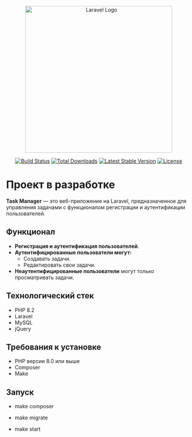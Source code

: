 <p align="center"><a href="https://laravel.com" target="_blank"><img src="https://raw.githubusercontent.com/laravel/art/master/logo-lockup/5%20SVG/2%20CMYK/1%20Full%20Color/laravel-logolockup-cmyk-red.svg" width="400" alt="Laravel Logo"></a></p>

<p align="center">
<a href="https://github.com/laravel/framework/actions"><img src="https://github.com/laravel/framework/workflows/tests/badge.svg" alt="Build Status"></a>
<a href="https://packagist.org/packages/laravel/framework"><img src="https://img.shields.io/packagist/dt/laravel/framework" alt="Total Downloads"></a>
<a href="https://packagist.org/packages/laravel/framework"><img src="https://img.shields.io/packagist/v/laravel/framework" alt="Latest Stable Version"></a>
<a href="https://packagist.org/packages/laravel/framework"><img src="https://img.shields.io/packagist/l/laravel/framework" alt="License"></a>
</p>

# Проект в разработке

**Task Manager** — это веб-приложение на Laravel, предназначенное для управления задачами с функционалом регистрации и аутентификации пользователей.

## Функционал

- **Регистрация и аутентификация пользователей**.
- **Аутентифицированные пользователи могут:**
  - Создавать задачи.
  - Редактировать свои задачи.
- **Неаутентифицированные пользователи** могут только просматривать задачи.

## Технологический стек

- PHP 8.2
- Laravel
- MySQL
- jQuery

## Требования к установке

- PHP версии 8.0 или выше
- Composer
- Make

## Запуск

- make composer

- make migrate

- make start